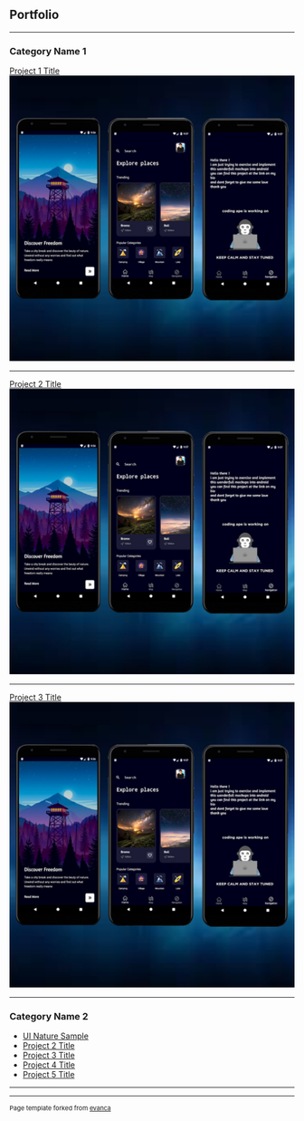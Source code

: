 ## Portfolio

---

### Category Name 1 

[Project 1 Title](/sample_page)
<img src="images/thumbnail.jpg?raw=true"/>

---
[Project 2 Title](/pdf/sample_presentation.pdf)
<img src="images/thumbnail.jpg?raw=true"/>

---
[Project 3 Title](http://example.com/)
<img src="images/thumbnail.jpg?raw=true"/>

---

### Category Name 2

- [UI Nature Sample](https://github.com/adityaids/NatureExploreSampleUI)
- [Project 2 Title](http://example.com/)
- [Project 3 Title](http://example.com/)
- [Project 4 Title](http://example.com/)
- [Project 5 Title](http://example.com/)

---




---
<p style="font-size:11px">Page template forked from <a href="https://github.com/evanca/quick-portfolio">evanca</a></p>
<!-- Remove above link if you don't want to attibute -->
